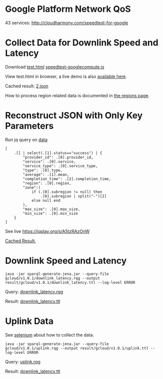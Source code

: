 # Google Platform Network QoS
43 services: http://cloudharmony.com/speedtest-for-google

# Collect Data for Downlink Speed and Latency
Download [test.html](test.html) [speedtest-googlecompute.js](speedtest-googlecompute.js) 

View test.html in browser, a live demo is also [available here](https://miranda-zhang.github.io/cloud-computing-schema/cloudharmony/google/test.html).

Cached result: [2.json](data/2.json)

How to process region related data is documented in  [the regions page](../../gcloud/region.md#cloudHarmony-data).

# Reconstruct JSON with Only Key Parameters
Run jq query on [data](#collect-data)
```
[
    .[] | select(.[1].status=="success") | {
        "provider_id": .[0].provider_id,
        "service": .[0].service,
        "service_type": .[0].service_type,
        "type": .[0].type,
        "average": .[1].mean,
        "completion_time": .[2].completion_time,
        "region": .[0].region,
        "zone":(
            if (.[0].subregion != null) then
                .[0].subregion | split("-")[2] 
            else null end
        ),
        "max_size": .[0].max_size,
        "min_size": .[0].min_size
    }
]
```
See live https://jqplay.org/s/A5tzRAzOnW

[Cached Result.](../../jq/gcloud/cloudharmony/downlink_latency.json)

# Downlink Speed and Latency
```
java -jar sparql-generate-jena.jar --query-file gcloud/v1.0.1/downlink_latency.rqg --output result/gcloud/v1.0.1/downlink_latency.ttl --log-level ERROR
```
Query: [downlink_latency.rqg](../../sparql-generate/gcloud/v1.0.1/downlink_latency.rqg)

Result: [downlink_latency.ttl](../../sparql-generate/result/gcloud/v1.0.1/downlink_latency.ttl)

# Uplink Data
See [selenium](../selenium/README.md) about how to collect the data.
```
java -jar sparql-generate-jena.jar --query-file gcloud/v1.0.1/uplink.rqg --output result/gcloud/v1.0.1/uplink.ttl --log-level ERROR
```
Query: [uplink.rqg](../../sparql-generate/gcloud/v1.0.1/uplink.rqg)

Result: [downlink_latency.ttl](../../sparql-generate/result/gcloud/v1.0.1/uplink.ttl)
